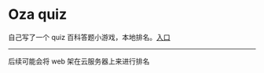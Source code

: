# Oza quiz
自己写了一个 quiz 百科答题小游戏，本地排名。[入口](https://mingtingouyang.github.io/Quiz-game/)

-----------

后续可能会将 web 架在云服务器上来进行排名
